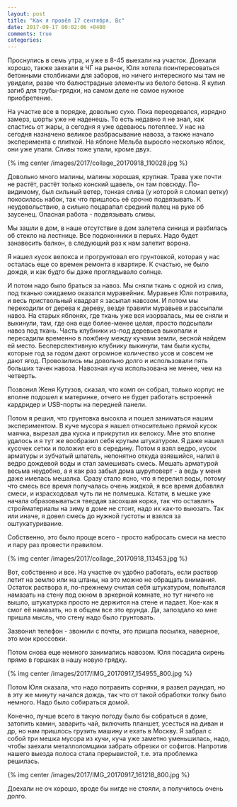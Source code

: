 ```yaml
---
layout: post
title: "Как я провёл 17 сентября, Вс"
date: 2017-09-17 00:02:06 +0400
comments: true
categories: 
---
```

Проснулись в семь утра, и уже в 8-45 выехали на участок. Доехали хорошо, также заехали в ЧГ на рынок, Юля хотела поинтересоваться бетонными столбиками для заборов, но ничего интересного мы там не увидели, разве что балюстрадные элементы из белого бетона. Я купил загиб для трубы-грядки, на самом деле не самое нужное приобретение.

На участке все в порядке, довольно сухо. Пока переодевался, изрядно замерз, шорты уже не наденешь. То есть недавно я не знал, как спастись от жары, а сегодня я уже одеваюсь потеплее. У нас на сегодня назначено великое разбрасывание навоза, а также начало эксперимента  с плиткой. На яблоне Мельба выросло несколько яблок, они уже упали. Сливы тоже упали, кроме двух.

{% img center /images/2017/collage_20170918_110028.jpg %}

Довольно много малины, малины хорошая, крупная. Трава уже почти не растёт, растёт только конский щавель, он там повсюду. По-видимому, был сильный ветер, тонкая слива (у которой я сломал ветку) покосилась набок, так что пришлось её срочно подвязывать. К неудовольствию, а сильно поцарапал средний палец на руке об заусенец. Опасная работа - подвязывать сливы.

Мы зашли в дом, в наше отсутствие в дом залетела синица и разбилась об стекло на лестнице. Все подоконники в перьях. Надо будет занавесить балкон, в следующий раз к нам залетит ворона.

Я нашел кусок велокса и прогрунтовал его грунтовкой, которая у нас осталась еще со времен ремонта в квартире. К счастью, не было дождя, и как будто бы даже проглядывало солнце.

И потом надо было браться за навоз. Мы сняли ткань с одной из слив, под тканью ожидаемо оказался муравейник. Муравьев Юля потравила, и весь приствольный квадрат я засыпал навозом. И потом мы переходили от дерева к дереву, везде травили муравьев и рассыпали навоз. На старых яблонях, где ткань уже вся изорвалась, мы ее сняли и выкинули, там, где она еще более-менее целая, просто подсыпали навоз под ткань. Часть клубники из-под деревьев выкопали и пересадили временно в ложбину между кучами земли, весной найдем ей место. Бесперспективную клубнику выкинули, там были кусты, которые год за годом дают огромное количество усов и совсем не дают ягод. Провозились мы довольно долго и использовали пять больших тачек навоза. Навозная куча использована не менее, чем на четверть. 

Позвонил Женя Кутузов, сказал, что комп он собрал, только корпус не вполне подошел к материнке, отчего не будет работать встроеннй кардридер и USB-порты на передней панели.

Потом я решил, что грунтовка высохла и пошел заниматься нашим экспериментом. В куче мусора я нашел относительно прямой кусок маячка, вырезал два куска и прикрутил их велоксу. Мне это вполне удалось и я тут же вообразил себя крутым штукатуром. Я даже нашел кусочек сетки и положил его в середину. Потом я взял ведро, кусок арматуры и зубчатый шпатель, непонятно откуда взявшийся, налил в ведро дождевой воды и стал замешивать смесь. Мешать арматурой весьма неудобно, а я как раз забыл дома шуруповерт - а ведь у меня даже имелась мешалка. Сразу стало ясно, что я перелил воды, потому что смесь все время получалась очень жидкой, я все время добавлял смеси, и израсходовал чуть ли не полмешка. Кстати, в мешке уже начала образовываться твердая засохшая корка, так что оставлять стройматериалы на зиму в доме не стоит, надо их как-то выюзать. Так или иначе, я довел смесь до нужной густоты и взялся за оштукатуривание.

Собственно, это было проще всего - просто набросать смеси на место и пару раз провести правилом.

{% img center /images/2017/collage_20170918_113453.jpg %}

Вот, собственно и все. На участке оч удобно работать, если раствор летит на землю или на штаны, на это можно не обращать внимания. Остаток раствора я, по-прежнему считая себя штукатуром, попытался намазать на стену под окном в эркерной комнате, но тут ничего не вышло, штукатурка просто не держится на стене и падает. Кое-как я смог её намазать, но в общем все это ерунда. Да, запоздало ко мне пришла мысль, что стену надо было грунтовать.

Зазвонил телефон - звонили с почты, это пришла посылка, наверное, это мои кроссовки.

Потом снова еще немного занимались навозом. Юля посадила сирень прямо в горшках в нашу новую грядку. 

{% img center /images/2017/IMG_20170917_154955_800.jpg %}

Потом Юля сказала, что надо потравить сорняки, я развел раундап, но в эту же минуту начался дождь, так что от такой обработки толку было немного. Надо было собираться домой.

Конечно, лучше всего в такую погоду было бы собраться в доме, затопить камин, заварить чай, включить планшет, усесться на диван и др, но нам пришлось грузить машину и ехать в Москву. Я забрал с собой три мешка мусора из кучи, куча уже заметно уменьшилась, надо, чтобы заехали металлоломщики забрать обрезки от софитов. Напротив нашего выезда полоса стала прерывистой, т.е. эта проблемка решилась.

{% img center /images/2017/IMG_20170917_161218_800.jpg %}

Доехали не оч хорошо, вроде бы нигде не стояли, а получилось очень долго.